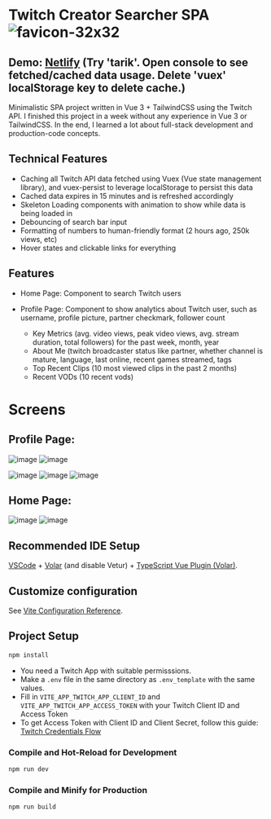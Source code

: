 # Twitch Creator Searcher SPA ![favicon-32x32](https://user-images.githubusercontent.com/48995019/235028996-1f739050-b8a9-4618-ad5d-4f3ed03ba6dc.png)

## Demo: [Netlify](https://twitch-api-spa.netlify.app/) (Try 'tarik'. Open console to see fetched/cached data usage. Delete 'vuex' localStorage key to delete cache.)

Minimalistic SPA project written in Vue 3 + TailwindCSS using the Twitch API. I finished this project in a week without any experience in Vue 3 or TailwindCSS. 
In the end, I learned a lot about full-stack development and production-code concepts. 

## Technical Features
- Caching all Twitch API data fetched using Vuex (Vue state management library), and vuex-persist to leverage localStorage to persist this data
- Cached data expires in 15 minutes and is refreshed accordingly
- Skeleton Loading components with animation to show while data is being loaded in
- Debouncing of search bar input
- Formatting of numbers to human-friendly format (2 hours ago, 250k views, etc)
- Hover states and clickable links for everything

## Features
* Home Page: Component to search Twitch users 

* Profile Page: Component to show analytics about Twitch user, such as username, profile picture, partner checkmark, follower count
    * Key Metrics (avg. video views, peak video views, avg. stream duration, total followers) for the past week, month, year
    * About Me (twitch broadcaster status like partner, whether channel is mature, language, last online, recent games streamed, tags
    * Top Recent Clips (10 most viewed clips in the past 2 months)
    * Recent VODs (10 recent vods)

# Screens

## Profile Page:
![image](https://user-images.githubusercontent.com/48995019/235028765-388ec821-2f83-4464-b299-4bbc6b10cfc6.png)
![image](https://user-images.githubusercontent.com/48995019/235032951-faac5b18-21aa-410c-a961-1d9e861fb888.png)

![image](https://user-images.githubusercontent.com/48995019/235030269-ad393813-b436-4a92-8346-4631ecb95f04.png)
![image](https://user-images.githubusercontent.com/48995019/235029553-098eab09-ed40-45eb-b744-68eb19d76ef5.png)
![image](https://user-images.githubusercontent.com/48995019/235030161-432aa40e-8bdd-42cd-bf0e-aedd6abea260.png)

## Home Page:
 
![image](https://user-images.githubusercontent.com/48995019/235030315-13f46c2f-0e93-4ac8-8cb9-2024a3640ace.png)
![image](https://user-images.githubusercontent.com/48995019/235030345-5eea99bc-a466-4a9d-a8ac-5d01a5f0c72f.png)

## Recommended IDE Setup

[VSCode](https://code.visualstudio.com/) + [Volar](https://marketplace.visualstudio.com/items?itemName=Vue.volar) (and disable Vetur) + [TypeScript Vue Plugin (Volar)](https://marketplace.visualstudio.com/items?itemName=Vue.vscode-typescript-vue-plugin).

## Customize configuration

See [Vite Configuration Reference](https://vitejs.dev/config/).

## Project Setup

```sh
npm install
```

- You need a Twitch App with suitable permisssions. 
- Make a ```.env``` file in the same directory as ```.env_template``` with the same values. 
- Fill in ```VITE_APP_TWITCH_APP_CLIENT_ID``` and ```VITE_APP_TWITCH_APP_ACCESS_TOKEN``` with your Twitch Client ID and Access Token 
- To get Access Token with Client ID and Client Secret, follow this guide: [Twitch Credentials Flow](https://dev.twitch.tv/docs/authentication/getting-tokens-oauth/#client-credentials-grant-flow)


### Compile and Hot-Reload for Development

```sh
npm run dev
```

### Compile and Minify for Production

```sh
npm run build
```
